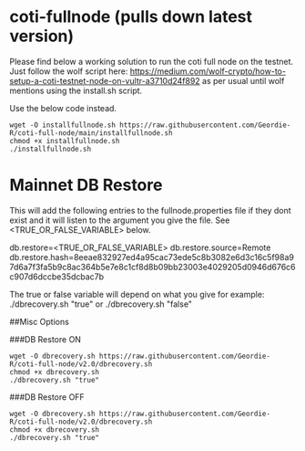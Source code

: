 # coti-fullnode (pulls down latest version)
Please find below a working solution to run the coti full node on the testnet.
Just follow the wolf script here: https://medium.com/wolf-crypto/how-to-setup-a-coti-testnet-node-on-vultr-a3710d24f892 as per usual until wolf mentions using the install.sh script.

Use the below code instead.

```
wget -O installfullnode.sh https://raw.githubusercontent.com/Geordie-R/coti-full-node/main/installfullnode.sh
chmod +x installfullnode.sh
./installfullnode.sh

```

# Mainnet DB Restore

This will add the following entries to the fullnode.properties file if they dont exist and it will listen to the argument you give the file.  See <TRUE_OR_FALSE_VARIABLE> below.

db.restore=<TRUE_OR_FALSE_VARIABLE>
db.restore.source=Remote
db.restore.hash=8eeae832927ed4a95cac73ede5c8b3082e6d3c16c5f98a97d6a7f3fa5b9c8ac364b5e7e8c1cf8d8b09bb23003e4029205d0946d676c6c907d6dccbe35dcbac7b

The true or false variable will depend on what you give for example: ./dbrecovery.sh "true" or ./dbrecovery.sh "false"

##Misc Options

###DB Restore ON
```
wget -O dbrecovery.sh https://raw.githubusercontent.com/Geordie-R/coti-full-node/v2.0/dbrecovery.sh
chmod +x dbrecovery.sh
./dbrecovery.sh "true"

```

###DB Restore OFF
```
wget -O dbrecovery.sh https://raw.githubusercontent.com/Geordie-R/coti-full-node/v2.0/dbrecovery.sh
chmod +x dbrecovery.sh
./dbrecovery.sh "true"

```
